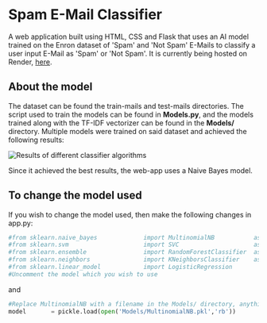 # Spam E-Mail Classifier
A web application built using HTML, CSS and Flask that uses an AI model trained on the Enron dataset of 'Spam' and 'Not Spam' E-Mails to classify a user input E-Mail as 'Spam' or 'Not Spam'.
It is currently being hosted on Render, [here](https://spam-email-classifier-qy4o.onrender.com).

## About the model
The dataset can be found the train-mails and test-mails directories.
The script used to train the models can be found in **Models.py**, and the models trained along with the TF-IDF vectorizer can be found in the **Models/** directory.
Multiple models were trained on said dataset and achieved the following results:

![Results of different classifier algorithms](https://i.imgur.com/ei2IP4S.png)

Since it achieved the best results, the web-app uses a Naive Bayes model.

## To change the model used
If you wish to change the model used, then make the following changes in app.py:

```py
#from sklearn.naive_bayes             import MultinomialNB           as NaiveBayes
#from sklearn.svm                     import SVC                     as SVM
#from sklearn.ensemble                import RandomForestClassifier  as RandomForest
#from sklearn.neighbors               import KNeighborsClassifier    as KNN
#from sklearn.linear_model            import LogisticRegression
#Uncomment the model which you wish to use
```
and

```py
#Replace MultinomialNB with a filename in the Models/ directory, anything except Vectorize
model       = pickle.load(open('Models/MultinomialNB.pkl','rb')) 
```

